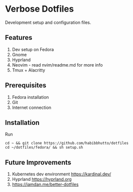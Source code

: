 # Verbose Dotfiles
Development setup and configuration files.

## Features
1. Dev setup on Fedora
2. Gnome
3. Hyprland
4. Neovim - read nvim/readme.md for more info
1. Tmux + Alacritty

## Prerequisites
1. Fedora installation
2. Git
3. Internet connection

## Installation
Run
```
cd ~ && git clone https://github.com/habibbhutto/dotfiles
cd ~/dotfiles/fedora/ && sh setup.sh
```

## Future Improvements

1. Kubernetes dev environment https://kardinal.dev/
2. Hyprland https://hyprland.org
3. https://iamdan.me/better-dotfiles
